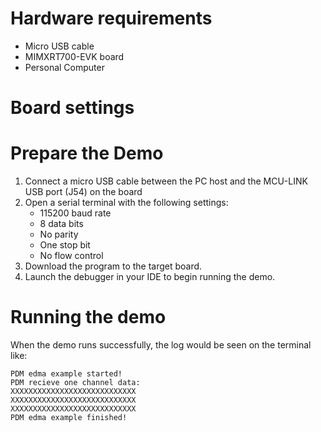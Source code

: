 Hardware requirements
=====================
- Micro USB cable
- MIMXRT700-EVK board
- Personal Computer

Board settings
============


Prepare the Demo
===============
1.  Connect a micro USB cable between the PC host and the MCU-LINK USB port (J54) on the board
2.  Open a serial terminal with the following settings:
    - 115200 baud rate
    - 8 data bits
    - No parity
    - One stop bit
    - No flow control
3.  Download the program to the target board.
4.  Launch the debugger in your IDE to begin running the demo.


Running the demo
===============
When the demo runs successfully,  the log would be seen on the terminal like:
~~~~~~~~~~~~~~~~~~~
PDM edma example started!
PDM recieve one channel data:
XXXXXXXXXXXXXXXXXXXXXXXXXXXX
XXXXXXXXXXXXXXXXXXXXXXXXXXXX
XXXXXXXXXXXXXXXXXXXXXXXXXXXX
PDM edma example finished!
~~~~~~~~~~~~~~~~~~~


